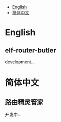 - [English](#English)
- [简体中文](#简体中文)
# English
## elf-router-butler
development...

# 简体中文
## 路由精灵管家
开发中...